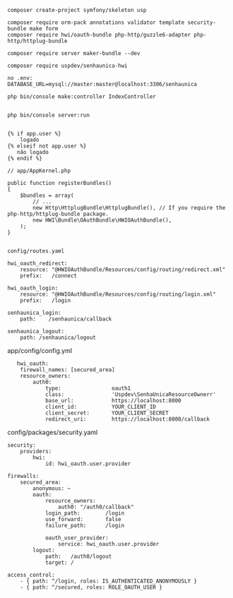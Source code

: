     composer create-project symfony/skeleton usp

    composer require orm-pack annotations validator template security-bundle make form
    composer require hwi/oauth-bundle php-http/guzzle6-adapter php-http/httplug-bundle

    composer require server maker-bundle --dev 
    
    composer require uspdev/senhaunica-hwi
  
    no .env: 
    DATABASE_URL=mysql://master:master@localhost:3306/senhaunica

    php bin/console make:controller IndexController


    php bin/console server:run


    {% if app.user %}
        logado
    {% elseif not app.user %}
       não logado
    {% endif %}
    
    // app/AppKernel.php

    public function registerBundles()
    {
        $bundles = array(
            // ...
            new Http\HttplugBundle\HttplugBundle(), // If you require the php-http/httplug-bundle package.
            new HWI\Bundle\OAuthBundle\HWIOAuthBundle(),
        );
    }


    config/routes.yaml

    hwi_oauth_redirect:
        resource: "@HWIOAuthBundle/Resources/config/routing/redirect.xml"
        prefix:   /connect

    hwi_oauth_login:
        resource: "@HWIOAuthBundle/Resources/config/routing/login.xml"
        prefix:   /login

    senhaunica_login:
        path:    /senhaunica/callback

    senhaunica_logout:
        path: /senhaunica/logout
        
app/config/config.yml
        
       hwi_oauth:
        firewall_names: [secured_area]
        resource_owners:
            auth0:
                type:                oauth1
                class:               'Uspdev\SenhaUnicaResourceOwnerr'
                base_url:            https://localhost:8000
                client_id:           YOUR_CLIENT_ID
                client_secret:       YOUR_CLIENT_SECRET
                redirect_uri:        https://localhost:8000/callback
               
config/packages/security.yaml    

    security:
        providers:
            hwi:
                id: hwi_oauth.user.provider

    firewalls:
        secured_area:
            anonymous: ~
            oauth:
                resource_owners:
                    auth0: "/auth0/callback"
                login_path:        /login
                use_forward:       false
                failure_path:      /login

                oauth_user_provider:
                    service: hwi_oauth.user.provider
            logout:
                path:   /auth0/logout
                target: /

    access_control:
        - { path: ^/login, roles: IS_AUTHENTICATED_ANONYMOUSLY }
        - { path: ^/secured, roles: ROLE_OAUTH_USER }
